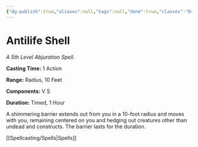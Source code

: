 ```yaml
---
{"dg-publish":true,"aliases":null,"tags":null,"done":true,"classes":"Druid,","spellLevel":5,"school":"Abjuration","source":"PHB","permalink":"/spells/antilife-shell/","dgHomeLink":false,"dgPassFrontmatter":true}
---
```


# Antilife Shell
*A 5th Level Abjuration Spell.*

**Casting Time:** 1 Action

**Range:** Radius, 10 Feet

**Components:** V S 

**Duration:** Timed, 1 Hour

A shimmering barrier extends out from you in a 10-foot radius and moves with you, remaining centered on you and hedging out creatures other than undead and constructs. The barrier lasts for the duration.

[[Spellcasting/Spells|Spells]]